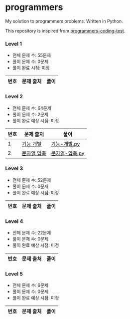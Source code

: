 # programmers
My solution to programmers problems. Written in Python.

This repository is inspired from [programmers-coding-test](https://github.com/codeisneverodd/programmers-coding-test).

### Level 1

- 전체 문제 수: 55문제
- 풀이 문제 수: 0문제
- 풀이 완료 시점: 미정

| 번호 | 문제 출처 | 풀이 |
| --- | ------- | --- |

### Level 2 

- 전체 문제 수: 64문제
- 풀이 문제 수: 2문제
- 풀이 완료 예상 시점: 미정

| 번호 | 문제 출처 | 풀이 |
| --- | ------- | --- |
| 1 | [기능 개발](https://school.programmers.co.kr/learn/courses/30/lessons/42586) | [기능-개발.py](https://github.com/scottsuk0306/programmers/blob/main/level-2/기능-개발.py) |
| 2 | [문자열 압축](https://school.programmers.co.kr/learn/courses/30/lessons/60057) | [문자열-압축.py](https://github.com/scottsuk0306/programmers/blob/main/level-2/문자열-압축.py) |

### Level 3

- 전체 문제 수: 52문제
- 풀이 문제 수: 0문제
- 풀이 완료 예상 시점: 미정

| 번호 | 문제 출처 | 풀이 |
| --- | ------- | --- |

### Level 4

- 전체 문제 수: 22문제
- 풀이 문제 수: 0문제
- 풀이 완료 예상 시점: 미정

| 번호 | 문제 출처 | 풀이 |
| --- | ------- | --- |

### Level 5

- 전체 문제 수: 6문제
- 풀이 문제 수: 0문제
- 풀이 완료 예상 시점: 미정

| 번호 | 문제 출처 | 풀이 |
| --- | ------- | --- |
